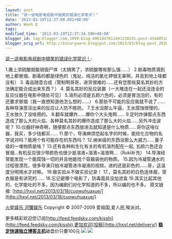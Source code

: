 ```yaml
---
layout: post
title: "说一说电影电视剧中搞笑的错误化学常识！"
date: '2013-03-19T12:37:00.001+08:00'
author: Wenh Q
tags:
modified_time: '2013-03-19T12:37:34.596+08:00'
blogger_id: tag:blogger.com,1999:blog-4961947611491238191.post-4544051812627412883
blogger_orig_url: http://binaryware.blogspot.com/2013/03/blog-post_2826.html
---
```

[说一说电影电视剧中搞笑的错误化学常识！](http://hxyl.net/2013/03/18/cuowuhuaxue/):

1.撒上浓硫酸就能销毁尸体（太搞笑了，浓硫酸哪有那么强……）
2.剧毒物质滴到地上都冒烟、剧毒的都是绿色的（鬼扯，纯洁的氰化钾很无辜啊，并且到地上啥都没有）
3.
毒品随意合成（管制啊哥哥，进货很难的……还有您那些莫名其妙的方法确定能合成出来东西？）
4.
莫名其妙的反应装置（一大堆连在一起还没连全的反应仪器在电影中随处可见）
5.溶剂必须是五颜六色的，必须是冒泡泡的，有的还要求冒烟（我一直想知道他怎么想的……）
6.那些不可能的反应我就不说了……各种导演意淫出来的反应让人防不胜防。
7.王水没那么牛逼，王水腐蚀很慢的，王水放久了没啥用的。
8.翻车就爆炸……爆你个大头鬼啊……
9.定时炸弹那点东西造成了那么大的火焰、各种莫名其妙的爆炸造成了那么大的火焰……另外冲击波呢？
10.仪器好神奇啊，随便那点东西放进去就知道是什么物质……哥你这啥仪器，我买，多少钱都买……
11.那个，导演麻烦您起名字的时候，能给化合物的名字说对吗？能用个有可能存在的东西吗？
12.纳米级的东西没那么大威力……量子级的一堆物质是啥？
13.还有各种和生化有关的有机溶剂配在一起,
五颜六色还会冒烟…有机反应很少带颜色也很少是溶液+溶液=溶液啊…（Ruki补充）
14.导演经常能发现一个能腐蚀一切的并且他能找个容器装他的物质。
15.因为冷凝管通水的过程很漂亮，很多导演只拍冷凝管进冷凝液的视频，进的还是彩色的……哥，这温度分明用水才对嘛。
16.做实验从不做实验记录！
17.，莫名其妙的白色连体服，穿衣服是有讲究的……
18.忘记是哪个电影了，防毒面具没加滤盒
19.其实比起其他的，化学能吐的不多，因为编剧们对化学知道的不多，所以编的也不多。
原文链接:
[http://hxyl.net/2013/03/18/cuowuhuaxue/](http://hxyl.net/2013/03/18/cuowuhuaxue/)


[火星娱乐 河蟹娱乐](http://hxyl.net/) Copyright © 2007-2009
爱祖国,爱人民,唉派对。

更多精彩欢迎您订阅[http://feed.feedsky.com/kisshi](http://feed.feedsky.com/kisshi),更加欢迎[投稿](http://hxyl.net/delivery/)
[**稳定快速独立博客主机**](http://www.gegehost.com/)破盘价只要100元
![](http://img.tongji.linezing.com/922164/tongji.gif)
![](http://www1.feedsky.com/t1/723412665/kisshi/feedsky/s.gif?r=http://hxyl.net/2013/03/18/cuowuhuaxue/)
